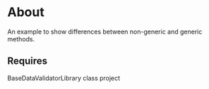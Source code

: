 ﻿# About

An example to show differences between non-generic and generic methods.

## Requires

BaseDataValidatorLibrary class project
